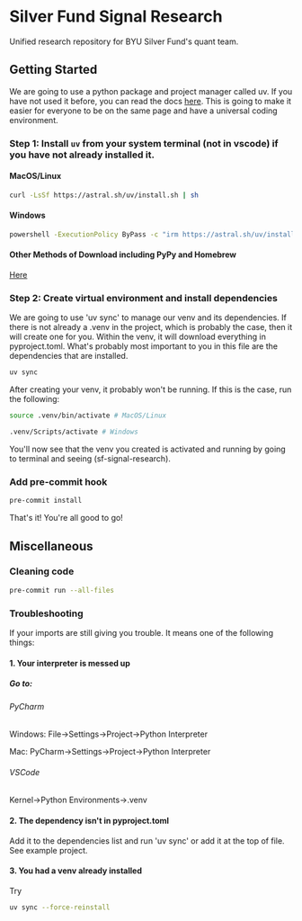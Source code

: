 # Silver Fund Signal Research
Unified research repository for BYU Silver Fund's quant team.

## Getting Started
We are going to use a python package and project manager called uv. If you have not used it before, you can read the docs
[here](https://docs.astral.sh/uv/). This is going to make it easier for everyone to be on the same page and have a universal
coding environment.

### Step 1: Install `uv` from your system terminal (not in vscode) if you have not already installed it.

#### MacOS/Linux
```bash
curl -LsSf https://astral.sh/uv/install.sh | sh
```

#### Windows
```bash
powershell -ExecutionPolicy ByPass -c "irm https://astral.sh/uv/install.ps1 | iex"
```

#### Other Methods of Download including PyPy and Homebrew
[Here](https://docs.astral.sh/uv/getting-started/installation/)

### Step 2: Create virtual environment and install dependencies
We are going to use 'uv sync' to manage our venv and its dependencies. If there is not already a .venv in the project, which
is probably the case, then it will create one for you. Within the venv, it will download everything in pyproject.toml.
What's probably most important to you in this file are the dependencies that are installed.

```bash
uv sync
```

After creating your venv, it probably won't be running. If this is the case, run the following:
```bash
source .venv/bin/activate # MacOS/Linux
```
```bash
.venv/Scripts/activate # Windows
```
You'll now see that the venv you created is activated and running by going to terminal and seeing (sf-signal-research).

### Add pre-commit hook
```bash
pre-commit install
```
That's it! You're all good to go!

## Miscellaneous

### Cleaning code
```bash
pre-commit run --all-files
```

### Troubleshooting
If your imports are still giving you trouble. It means one of the following things:

#### 1. Your interpreter is messed up
##### Go to:
###### PyCharm
Windows: File->Settings->Project->Python Interpreter

Mac: PyCharm->Settings->Project->Python Interpreter
###### VSCode
Kernel->Python Environments->.venv

#### 2. The dependency isn't in pyproject.toml
Add it to the dependencies list and run 'uv sync' or add it at the top of file. See example project.

#### 3. You had a venv already installed
Try
```bash
uv sync --force-reinstall
```
